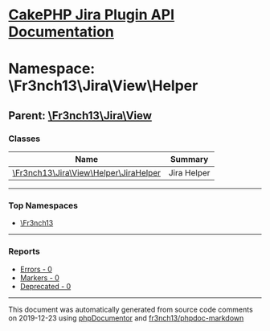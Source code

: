 # [CakePHP Jira Plugin API Documentation](../home.md)

# Namespace: \Fr3nch13\Jira\View\Helper
## Parent: [\Fr3nch13\Jira\View](../namespaces/Fr3nch13.Jira.View.md)
### Classes
| Name | Summary |
| ---- | ------- |
| [\Fr3nch13\Jira\View\Helper\JiraHelper](../classes/Fr3nch13.Jira.View.Helper.JiraHelper.md) | Jira Helper |

---

### Top Namespaces

* [\Fr3nch13](../namespaces/Fr3nch13.html.md)

---

### Reports
* [Errors - 0](../reports/errors.md)
* [Markers - 0](../reports/markers.md)
* [Deprecated - 0](../reports/deprecated.md)

---

This document was automatically generated from source code comments on 2019-12-23 using [phpDocumentor](http://www.phpdoc.org/) and [fr3nch13/phpdoc-markdown](https://github.com/fr3nch13/phpdoc-markdown)
